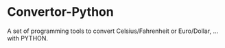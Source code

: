 # Convertor-Python
A set of programming tools to convert Celsius/Fahrenheit or Euro/Dollar, ... with PYTHON.
